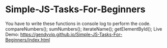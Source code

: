 # Simple-JS-Tasks-For-Beginners
You have to write these functions in console log to perform the code.
compareNumbers();
sumNumbers();
iterateName();
getElementById();
Live Demo: https://gendyvip.github.io/Simple-JS-Tasks-For-Beginners/index.html
